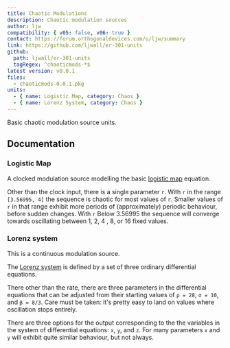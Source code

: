```yaml
---
title: Chaotic Modulations
description: Chaotic modulation sources
author: ljw
compatibility: { v05: false, v06: true }
contact: https://forum.orthogonaldevices.com/u/ljw/summary
link: https://github.com/ljwall/er-301-units
github:
  path: ljwall/er-301-units
  tagRegex: ^chaoticmods-*$
latest version: v0.0.1
files:
  - chaoticmods-0.0.1.pkg
units:
  - { name: Logistic Map, category: Chaos }
  - { name: Lorenz System, category: Chaos }
---
```


Basic chaotic modulation source units.

## Documentation

### Logistic Map

A clocked modulation source modelling the basic [logistic map](https://en.wikipedia.org/wiki/Logistic_map) equation.

<md-img src="chaoticmods/logisticmap.png"></md-img>

Other than the clock input, there is a single parameter `r`. With `r` in the range `[3.56995, 4]` the sequence is chaotic for most values of `r`. Smaller values of `r` in that range exhibit more periods of (approximately) periodic behaviour, before sudden changes. With `r` Below 3.56995 the sequence will converge towards oscillating between 1, 2, 4 , 8, or 16 fixed values.

### Lorenz system

This is a continuous modulation source.

<md-img src="chaoticmods/lorenz.png"></md-img>

The [Lorenz system](https://en.wikipedia.org/wiki/Lorenz_system) is defined by a set of three ordinary differential equations.

There other than the rate, there are three parameters in the differential equations that can be adjusted from their starting values of `ρ = 28`, `σ = 10`, and `β = 8/3`. Care must be taken: it's pretty easy to land on values where oscillation stops entirely.

There are three options for the output corresponding to the the variables in the system of differential equations: `x`, `y`, and `z`. For many parameters `x` and `y` will exhibit quite similar behaviour, but not always.
